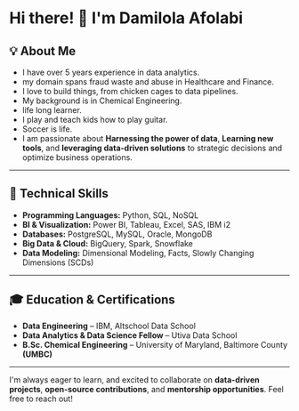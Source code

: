 # Hi there! 👋 I'm Damilola Afolabi

## 💡 About Me
- I have over 5 years experience in data analytics.
- my domain spans fraud waste and abuse in Healthcare and Finance.
- I love to build things, from chicken cages to data pipelines.
- My background is in Chemical Engineering.
- life long learner.
- I play and teach kids how to play guitar.
- Soccer is life.
- I am passionate about **Harnessing the power of data**, **Learning new tools**, and **leveraging data-driven solutions** to strategic decisions and optimize business operations.

---

## 🔧 Technical Skills
- **Programming Languages:** Python, SQL, NoSQL  
- **BI & Visualization:** Power BI, Tableau, Excel, SAS, IBM i2  
- **Databases:** PostgreSQL, MySQL, Oracle, MongoDB  
- **Big Data & Cloud:** BigQuery, Spark, Snowflake  
- **Data Modeling:** Dimensional Modeling, Facts, Slowly Changing Dimensions (SCDs)  

---

## 🎓 Education & Certifications
- **Data Engineering** – IBM, Altschool Data School
- **Data Analytics & Data Science Fellow** – Utiva Data School  
- **B.Sc. Chemical Engineering** – University of Maryland, Baltimore County **(UMBC)**  

---

I'm always eager to learn, and excited to collaborate on **data-driven projects**, **open-source contributions**, and **mentorship opportunities**. Feel free to reach out!
